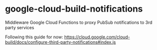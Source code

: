 # google-cloud-build-notifications
Middleware Google Cloud Functions to proxy PubSub notifications to 3rd party services 

Following this guide for now: https://cloud.google.com/cloud-build/docs/configure-third-party-notifications#index.js